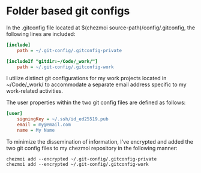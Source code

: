 # Folder based git configs

In the .gitconfig file located at $(chezmoi source-path)/config/.gitconfig, the following lines are included:

```ini
[include]
    path = ~/.git-config/.gitconfig-private

[includeIf "gitdir:~/Code/_work/"]
    path = ~/.git-config/.gitconfig-work
```

I utilize distinct git configurations for my work projects located in ~/Code/_work/ to accommodate a separate email address specific to my work-related activities.

The user properties within the two git config files are defined as follows:

```ini
[user]
    signingKey = ~/.ssh/id_ed25519.pub
    email = my@email.com
    name = My Name
```

To minimize the dissemination of information, I've encrypted and added the two git config files to my chezmoi repository in the following manner:

```shell
chezmoi add --encrypted ~/.git-config/.gitconfig-private
chezmoi add --encrypted ~/.git-config/.gitconfig-work
```
